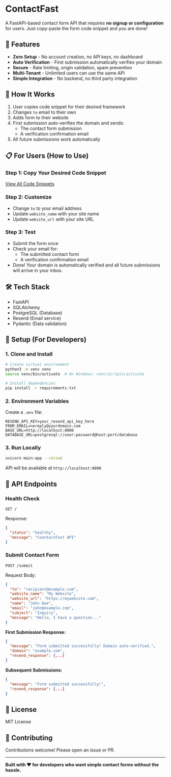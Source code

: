 # ContactFast

A FastAPI-based contact form API that requires **no signup or configuration** for users. Just copy-paste the form code snippet and you are done!

## 🚀 Features

- **Zero Setup** - No account creation, no API keys, no dashboard
- **Auto Verification** - First submission automatically verifies your domain
- **Secure** - Rate limiting, origin validation, spam prevention
- **Multi-Tenant** - Unlimited users can use the same API
- **Simple Integration** - No backend, no third party integration
## 🎯 How It Works

1. User copies code snippet for their desired framework
2. Changes `to` email to their own
3. Adds form to their website
4. First submission auto-verifies the domain and sends:
   - The contact form submission
   - A verification confirmation email
5. All future submissions work automatically

## 📋 For Users (How to Use)

### Step 1: Copy Your Desired Code Snippet


[View All Code Snippets](./FORM_EXAMPLES.md)


### Step 2: Customize

- Change `to` to your email address
- Update `website_name` with your site name
- Update `website_url` with your site URL

### Step 3: Test

- Submit the form once
- Check your email for:
  - The submitted contact form
  - A verification confirmation email
- Done! Your domain is automatically verified and all future submissions will arrive in your inbox.

## 🛠️ Tech Stack

- FastAPI
- SQLAlchemy
- PostgreSQL (Database)
- Resend (Email service)
- Pydantic (Data validation)

## 🔧 Setup (For Developers)

### 1. Clone and Install

```bash
# Create virtual environment
python3 -m venv venv
source venv/bin/activate  # On Windows: venv\Scripts\activate

# Install dependencies
pip install -r requirements.txt
```

### 2. Environment Variables

Create a `.env` file:

```env
RESEND_API_KEY=your_resend_api_key_here
FROM_EMAIL=noreply@yourdomain.com
BASE_URL=http://localhost:8000
DATABASE_URL=postgresql://user:password@host:port/database
```

### 3. Run Locally

```bash
uvicorn main:app --reload
```

API will be available at `http://localhost:8000`

## 📡 API Endpoints

### Health Check
```
GET /
```

Response:
```json
{
  "status": "healthy",
  "message": "CoontactFast API"
}
```

### Submit Contact Form
```
POST /submit
```

Request Body:
```json
{
  "to": "recipient@example.com",
  "website_name": "My Website",
  "website_url": "https://mywebsite.com",
  "name": "John Doe",
  "email": "john@example.com",
  "subject": "Inquiry",
  "message": "Hello, I have a question..."
}
```

**First Submission Response:**
```json
{
  "message": "Form submitted successfully! Domain auto-verified.",
  "domain": "example.com",
  "resend_response": {...}
}
```

**Subsequent Submissions:**
```json
{
  "message": "Form submitted successfully!",
  "resend_response": {...}
}
```

## 📝 License

MIT License

## 🤝 Contributing

Contributions welcome! Please open an issue or PR.

---

**Built with ❤️ for developers who want simple contact forms without the hassle.**
